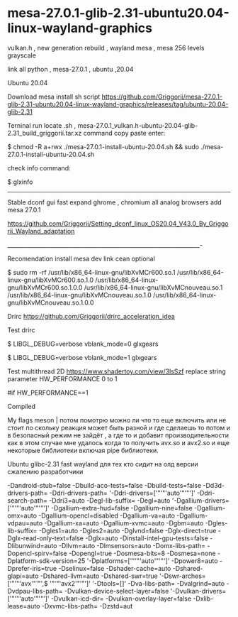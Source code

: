 # mesa-27.0.1-glib-2.31-ubuntu20.04-linux-wayland-graphics
vulkan.h , new generation rebuild , wayland mesa , mesa 256 levels grayscale

link all python , mesa-27.0.1 , ubuntu ,20.04

Ubuntu 20.04

Download mesa install sh script https://github.com/Griggorii/mesa-27.0.1-glib-2.31-ubuntu20.04-linux-wayland-graphics/releases/tag/ubuntu-20.04-glib-2.31 

Terninal run locate .sh , mesa-27.0.1_vulkan.h-ubuntu-20.04-glib-2.31_build_griggorii.tar.xz command copy paste enter:

$ chmod -R a+rwx ./mesa-27.0.1-install-ubuntu-20.04.sh && sudo ./mesa-27.0.1-install-ubuntu-20.04.sh

check info command:

$ glxinfo

_____________________________________________________________________

Stable dconf gui fast expand ghrome , chromium all analog browsers add mesa 27.0.1

https://github.com/Griggorii/Setting_dconf_linux_OS20.04_V43.0_By_Griggorii_Wayland_adaptation

____________________________________________________________________-

Recomendation install mesa dev link cean optional

$ sudo rm -rf  /usr/lib/x86_64-linux-gnu/libXvMCr600.so.1 /usr/lib/x86_64-linux-gnu/libXvMCr600.so.1.0 /usr/lib/x86_64-linux-gnu/libXvMCr600.so.1.0.0 /usr/lib/x86_64-linux-gnu/libXvMCnouveau.so.1 /usr/lib/x86_64-linux-gnu/libXvMCnouveau.so.1.0 /usr/lib/x86_64-linux-gnu/libXvMCnouveau.so.1.0.0

Drirc https://github.com/Griggorii/drirc_acceleration_idea

Test drirc

$ LIBGL_DEBUG=verbose vblank_mode=0 glxgears

$ LIBGL_DEBUG=verbose vblank_mode=1 glxgears

Test multithread 2D https://www.shadertoy.com/view/3lsSzf replace string parameter HW_PERFORMANCE 0 to 1 

#if HW_PERFORMANCE==1

Compiled

My flags meson | потом помотрю можно ли что то еще включить или не стоит по скольку реакция может быть разной и где сделаешь то потом и в безопасный режим не зайдёт , а где то и добавит производительности как в этом случае мне удалось когда то получить avx.so и avx2.so и еще некоторые библиотеки включая pipe библиотеки.

Ubuntu glibc-2.31 fast wayland для тех кто сидит на олд версии  сжалению разработчики

-Dandroid-stub=false -Dbuild-aco-tests=false -Dbuild-tests=false -Dd3d-drivers-path= -Ddri-drivers-path= '-Ddri-drivers=['"'"'auto'"'"']' -Ddri-search-path= -Ddri3=auto -Degl-lib-suffix= -Degl=auto '-Dgallium-drivers=['"'"'auto'"'"']' -Dgallium-extra-hud=false -Dgallium-nine=false -Dgallium-omx=auto -Dgallium-opencl=disabled -Dgallium-va=auto -Dgallium-vdpau=auto -Dgallium-xa=auto -Dgallium-xvmc=auto -Dgbm=auto -Dgles-lib-suffix= -Dgles1=auto -Dgles2=auto -Dglvnd=false -Dglx-direct=true -Dglx-read-only-text=false -Dglx=auto -Dinstall-intel-gpu-tests=false -Dlibunwind=auto -Dllvm=auto -Dlmsensors=auto -Domx-libs-path= -Dopencl-spirv=false -Dopengl=true -Dosmesa-bits=8 -Dosmesa=none -Dplatform-sdk-version=25 '-Dplatforms=['"'"'auto'"'"']' -Dpower8=auto -Dprefer-iris=true -Dselinux=false -Dshader-cache=auto -Dshared-glapi=auto -Dshared-llvm=auto -Dshared-swr=true '-Dswr-arches=['"'"'avx'"'"',$ '"'"'avx2'"'"']' '-Dtools=[]' -Dva-libs-path= -Dvalgrind=auto -Dvdpau-libs-path= -Dvulkan-device-select-layer=false '-Dvulkan-drivers=['"'"'auto'"'"']' -Dvulkan-icd-dir= -Dvulkan-overlay-layer=false -Dxlib-lease=auto -Dxvmc-libs-path= -Dzstd=aut
